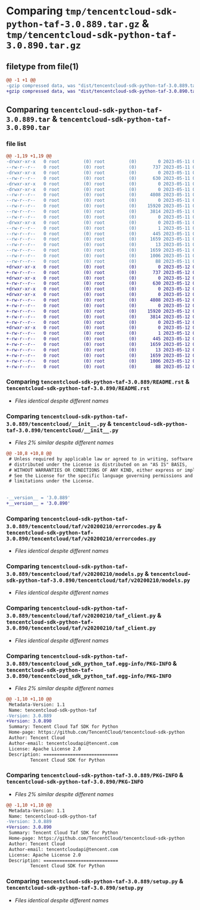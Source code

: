 # Comparing `tmp/tencentcloud-sdk-python-taf-3.0.889.tar.gz` & `tmp/tencentcloud-sdk-python-taf-3.0.890.tar.gz`

## filetype from file(1)

```diff
@@ -1 +1 @@
-gzip compressed data, was "dist/tencentcloud-sdk-python-taf-3.0.889.tar", last modified: Thu May 11 03:11:05 2023, max compression
+gzip compressed data, was "dist/tencentcloud-sdk-python-taf-3.0.890.tar", last modified: Fri May 12 03:43:24 2023, max compression
```

## Comparing `tencentcloud-sdk-python-taf-3.0.889.tar` & `tencentcloud-sdk-python-taf-3.0.890.tar`

### file list

```diff
@@ -1,19 +1,19 @@
-drwxr-xr-x   0 root         (0) root         (0)        0 2023-05-11 03:11:05.000000 tencentcloud-sdk-python-taf-3.0.889/
--rw-r--r--   0 root         (0) root         (0)      737 2023-05-11 03:11:05.000000 tencentcloud-sdk-python-taf-3.0.889/README.rst
-drwxr-xr-x   0 root         (0) root         (0)        0 2023-05-11 03:11:05.000000 tencentcloud-sdk-python-taf-3.0.889/tencentcloud/
--rw-r--r--   0 root         (0) root         (0)      630 2023-05-11 03:11:05.000000 tencentcloud-sdk-python-taf-3.0.889/tencentcloud/__init__.py
-drwxr-xr-x   0 root         (0) root         (0)        0 2023-05-11 03:11:05.000000 tencentcloud-sdk-python-taf-3.0.889/tencentcloud/taf/
-drwxr-xr-x   0 root         (0) root         (0)        0 2023-05-11 03:11:05.000000 tencentcloud-sdk-python-taf-3.0.889/tencentcloud/taf/v20200210/
--rw-r--r--   0 root         (0) root         (0)     4808 2023-05-11 03:11:05.000000 tencentcloud-sdk-python-taf-3.0.889/tencentcloud/taf/v20200210/errorcodes.py
--rw-r--r--   0 root         (0) root         (0)        0 2023-05-11 03:11:05.000000 tencentcloud-sdk-python-taf-3.0.889/tencentcloud/taf/v20200210/__init__.py
--rw-r--r--   0 root         (0) root         (0)    15920 2023-05-11 03:11:05.000000 tencentcloud-sdk-python-taf-3.0.889/tencentcloud/taf/v20200210/models.py
--rw-r--r--   0 root         (0) root         (0)     3814 2023-05-11 03:11:05.000000 tencentcloud-sdk-python-taf-3.0.889/tencentcloud/taf/v20200210/taf_client.py
--rw-r--r--   0 root         (0) root         (0)        0 2023-05-11 03:11:05.000000 tencentcloud-sdk-python-taf-3.0.889/tencentcloud/taf/__init__.py
-drwxr-xr-x   0 root         (0) root         (0)        0 2023-05-11 03:11:05.000000 tencentcloud-sdk-python-taf-3.0.889/tencentcloud_sdk_python_taf.egg-info/
--rw-r--r--   0 root         (0) root         (0)        1 2023-05-11 03:11:05.000000 tencentcloud-sdk-python-taf-3.0.889/tencentcloud_sdk_python_taf.egg-info/dependency_links.txt
--rw-r--r--   0 root         (0) root         (0)      445 2023-05-11 03:11:05.000000 tencentcloud-sdk-python-taf-3.0.889/tencentcloud_sdk_python_taf.egg-info/SOURCES.txt
--rw-r--r--   0 root         (0) root         (0)     1659 2023-05-11 03:11:05.000000 tencentcloud-sdk-python-taf-3.0.889/tencentcloud_sdk_python_taf.egg-info/PKG-INFO
--rw-r--r--   0 root         (0) root         (0)       13 2023-05-11 03:11:05.000000 tencentcloud-sdk-python-taf-3.0.889/tencentcloud_sdk_python_taf.egg-info/top_level.txt
--rw-r--r--   0 root         (0) root         (0)     1659 2023-05-11 03:11:05.000000 tencentcloud-sdk-python-taf-3.0.889/PKG-INFO
--rw-r--r--   0 root         (0) root         (0)     1006 2023-05-11 03:11:05.000000 tencentcloud-sdk-python-taf-3.0.889/setup.py
--rw-r--r--   0 root         (0) root         (0)       88 2023-05-11 03:11:05.000000 tencentcloud-sdk-python-taf-3.0.889/setup.cfg
+drwxr-xr-x   0 root         (0) root         (0)        0 2023-05-12 03:43:24.000000 tencentcloud-sdk-python-taf-3.0.890/
+-rw-r--r--   0 root         (0) root         (0)      737 2023-05-12 03:43:24.000000 tencentcloud-sdk-python-taf-3.0.890/README.rst
+drwxr-xr-x   0 root         (0) root         (0)        0 2023-05-12 03:43:24.000000 tencentcloud-sdk-python-taf-3.0.890/tencentcloud/
+-rw-r--r--   0 root         (0) root         (0)      630 2023-05-12 03:43:24.000000 tencentcloud-sdk-python-taf-3.0.890/tencentcloud/__init__.py
+drwxr-xr-x   0 root         (0) root         (0)        0 2023-05-12 03:43:24.000000 tencentcloud-sdk-python-taf-3.0.890/tencentcloud/taf/
+drwxr-xr-x   0 root         (0) root         (0)        0 2023-05-12 03:43:24.000000 tencentcloud-sdk-python-taf-3.0.890/tencentcloud/taf/v20200210/
+-rw-r--r--   0 root         (0) root         (0)     4808 2023-05-12 03:43:24.000000 tencentcloud-sdk-python-taf-3.0.890/tencentcloud/taf/v20200210/errorcodes.py
+-rw-r--r--   0 root         (0) root         (0)        0 2023-05-12 03:43:24.000000 tencentcloud-sdk-python-taf-3.0.890/tencentcloud/taf/v20200210/__init__.py
+-rw-r--r--   0 root         (0) root         (0)    15920 2023-05-12 03:43:24.000000 tencentcloud-sdk-python-taf-3.0.890/tencentcloud/taf/v20200210/models.py
+-rw-r--r--   0 root         (0) root         (0)     3814 2023-05-12 03:43:24.000000 tencentcloud-sdk-python-taf-3.0.890/tencentcloud/taf/v20200210/taf_client.py
+-rw-r--r--   0 root         (0) root         (0)        0 2023-05-12 03:43:24.000000 tencentcloud-sdk-python-taf-3.0.890/tencentcloud/taf/__init__.py
+drwxr-xr-x   0 root         (0) root         (0)        0 2023-05-12 03:43:24.000000 tencentcloud-sdk-python-taf-3.0.890/tencentcloud_sdk_python_taf.egg-info/
+-rw-r--r--   0 root         (0) root         (0)        1 2023-05-12 03:43:24.000000 tencentcloud-sdk-python-taf-3.0.890/tencentcloud_sdk_python_taf.egg-info/dependency_links.txt
+-rw-r--r--   0 root         (0) root         (0)      445 2023-05-12 03:43:24.000000 tencentcloud-sdk-python-taf-3.0.890/tencentcloud_sdk_python_taf.egg-info/SOURCES.txt
+-rw-r--r--   0 root         (0) root         (0)     1659 2023-05-12 03:43:24.000000 tencentcloud-sdk-python-taf-3.0.890/tencentcloud_sdk_python_taf.egg-info/PKG-INFO
+-rw-r--r--   0 root         (0) root         (0)       13 2023-05-12 03:43:24.000000 tencentcloud-sdk-python-taf-3.0.890/tencentcloud_sdk_python_taf.egg-info/top_level.txt
+-rw-r--r--   0 root         (0) root         (0)     1659 2023-05-12 03:43:24.000000 tencentcloud-sdk-python-taf-3.0.890/PKG-INFO
+-rw-r--r--   0 root         (0) root         (0)     1006 2023-05-12 03:43:24.000000 tencentcloud-sdk-python-taf-3.0.890/setup.py
+-rw-r--r--   0 root         (0) root         (0)       88 2023-05-12 03:43:24.000000 tencentcloud-sdk-python-taf-3.0.890/setup.cfg
```

### Comparing `tencentcloud-sdk-python-taf-3.0.889/README.rst` & `tencentcloud-sdk-python-taf-3.0.890/README.rst`

 * *Files identical despite different names*

### Comparing `tencentcloud-sdk-python-taf-3.0.889/tencentcloud/__init__.py` & `tencentcloud-sdk-python-taf-3.0.890/tencentcloud/__init__.py`

 * *Files 2% similar despite different names*

```diff
@@ -10,8 +10,8 @@
 # Unless required by applicable law or agreed to in writing, software
 # distributed under the License is distributed on an "AS IS" BASIS,
 # WITHOUT WARRANTIES OR CONDITIONS OF ANY KIND, either express or implied.
 # See the License for the specific language governing permissions and
 # limitations under the License.
 
 
-__version__ = '3.0.889'
+__version__ = '3.0.890'
```

### Comparing `tencentcloud-sdk-python-taf-3.0.889/tencentcloud/taf/v20200210/errorcodes.py` & `tencentcloud-sdk-python-taf-3.0.890/tencentcloud/taf/v20200210/errorcodes.py`

 * *Files identical despite different names*

### Comparing `tencentcloud-sdk-python-taf-3.0.889/tencentcloud/taf/v20200210/models.py` & `tencentcloud-sdk-python-taf-3.0.890/tencentcloud/taf/v20200210/models.py`

 * *Files identical despite different names*

### Comparing `tencentcloud-sdk-python-taf-3.0.889/tencentcloud/taf/v20200210/taf_client.py` & `tencentcloud-sdk-python-taf-3.0.890/tencentcloud/taf/v20200210/taf_client.py`

 * *Files identical despite different names*

### Comparing `tencentcloud-sdk-python-taf-3.0.889/tencentcloud_sdk_python_taf.egg-info/PKG-INFO` & `tencentcloud-sdk-python-taf-3.0.890/tencentcloud_sdk_python_taf.egg-info/PKG-INFO`

 * *Files 2% similar despite different names*

```diff
@@ -1,10 +1,10 @@
 Metadata-Version: 1.1
 Name: tencentcloud-sdk-python-taf
-Version: 3.0.889
+Version: 3.0.890
 Summary: Tencent Cloud Taf SDK for Python
 Home-page: https://github.com/TencentCloud/tencentcloud-sdk-python
 Author: Tencent Cloud
 Author-email: tencentcloudapi@tencent.com
 License: Apache License 2.0
 Description: ============================
         Tencent Cloud SDK for Python
```

### Comparing `tencentcloud-sdk-python-taf-3.0.889/PKG-INFO` & `tencentcloud-sdk-python-taf-3.0.890/PKG-INFO`

 * *Files 2% similar despite different names*

```diff
@@ -1,10 +1,10 @@
 Metadata-Version: 1.1
 Name: tencentcloud-sdk-python-taf
-Version: 3.0.889
+Version: 3.0.890
 Summary: Tencent Cloud Taf SDK for Python
 Home-page: https://github.com/TencentCloud/tencentcloud-sdk-python
 Author: Tencent Cloud
 Author-email: tencentcloudapi@tencent.com
 License: Apache License 2.0
 Description: ============================
         Tencent Cloud SDK for Python
```

### Comparing `tencentcloud-sdk-python-taf-3.0.889/setup.py` & `tencentcloud-sdk-python-taf-3.0.890/setup.py`

 * *Files identical despite different names*

